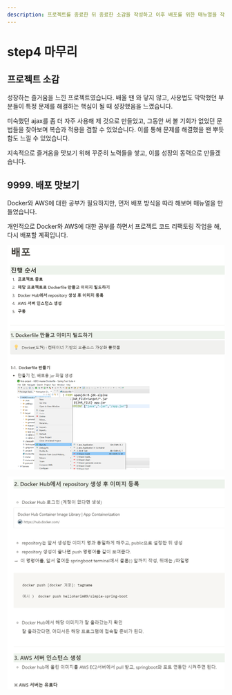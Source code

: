 ```yaml
---
description: 프로젝트를 종료한 뒤 종료한 소감을 작성하고 이후 배포를 위한 매뉴얼을 작성했었습니다.
---
```


# step4 마무리

## 프로젝트 소감

&#x20;성장하는 즐거움을 느낀 프로젝트였습니다. 배울 땐 와 닿지 않고, 사용법도 막막했던 부분들이 특정 문제를 해결하는 핵심이 될 때 성장했음을 느꼈습니다.

&#x20; 미숙했던 ajax를 좀 더 자주 사용해 제 것으로 만들었고, 그동안 써 볼 기회가 없었던 문법들을 찾아보며 복습과 적용을 겸할 수 있었습니다. 이를 통해 문제를 해결했을 땐 뿌듯함도 느낄 수 있었습니다.

지속적으로 즐거움을 맛보기 위해 꾸준히 노력들을 쌓고, 이를 성장의 동력으로 만들겠습니다.

## 9999. 배포 맛보기

Docker와 AWS에 대한 공부가 필요하지만,  먼저 배포 방식을 따라 해보며 매뉴얼을 만들었습니다.

개인적으로 Docker와 AWS에 대한 공부를 하면서 프로젝트 코드 리팩토링 작업을 해, 다시 배포할 계획입니다.

&#x20;

![](<../../.gitbook/assets/image (19).png>)

![](<../../.gitbook/assets/image (14).png>)
